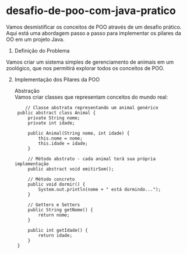 # desafio-de-poo-com-java-pratico

  Vamos desmistificar os conceitos de POO através de um desafio prático. Aqui está uma abordagem passo a passo para implementar os pilares da OO em um projeto Java.

1. Definição do Problema

  Vamos criar um sistema simples de gerenciamento de animais em um zoológico, que nos permitirá explorar todos os conceitos de POO.

2. Implementação dos Pilares da POO

   Abstração\
   Vamos criar classes que representam conceitos do mundo real:

   ```
       // Classe abstrata representando um animal genérico
    public abstract class Animal {
        private String nome;
        private int idade;
        
        public Animal(String nome, int idade) {
            this.nome = nome;
            this.idade = idade;
        }
        
        // Método abstrato - cada animal terá sua própria implementação
        public abstract void emitirSom();
        
        // Método concreto
        public void dormir() {
            System.out.println(nome + " está dormindo...");
        }
        
        // Getters e Setters
        public String getNome() {
            return nome;
        }
        
        public int getIdade() {
            return idade;
        }
    }
```

